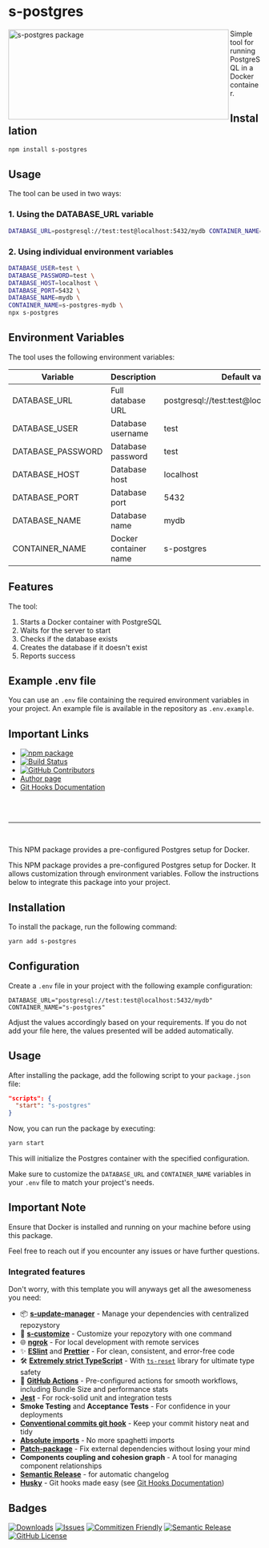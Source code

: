# s-postgres

<a href="https://github.com/SebastianWesolowski/starter-npm-package"><img
align="left" width="440" height="180" alt="s-postgres package" src=".github/
assets/heroImageReposytory-SNP.png"></a>

Simple tool for running PostgreSQL in a Docker container.

## Installation

```bash
npm install s-postgres
```

## Usage

The tool can be used in two ways:

### 1. Using the DATABASE_URL variable

```bash
DATABASE_URL=postgresql://test:test@localhost:5432/mydb CONTAINER_NAME=s-postgres-mydb npx s-postgres
```

### 2. Using individual environment variables

```bash
DATABASE_USER=test \
DATABASE_PASSWORD=test \
DATABASE_HOST=localhost \
DATABASE_PORT=5432 \
DATABASE_NAME=mydb \
CONTAINER_NAME=s-postgres-mydb \
npx s-postgres
```

## Environment Variables

The tool uses the following environment variables:

| Variable          | Description           | Default value                              |
| ----------------- | --------------------- | ------------------------------------------ |
| DATABASE_URL      | Full database URL     | postgresql://test:test@localhost:5432/mydb |
| DATABASE_USER     | Database username     | test                                       |
| DATABASE_PASSWORD | Database password     | test                                       |
| DATABASE_HOST     | Database host         | localhost                                  |
| DATABASE_PORT     | Database port         | 5432                                       |
| DATABASE_NAME     | Database name         | mydb                                       |
| CONTAINER_NAME    | Docker container name | s-postgres                                 |

## Features

The tool:

1. Starts a Docker container with PostgreSQL
2. Waits for the server to start
3. Checks if the database exists
4. Creates the database if it doesn't exist
5. Reports success

## Example .env file

You can use an `.env` file containing the required environment variables in your project. An example file is available in the repository as `.env.example`.

## Important Links

- [![npm package][npm-img]][npm-url]
- [![Build Status][build-img]][build-url]
- [![GitHub Contributors][github-contributors-badge]][github-contributors-badge-link]
- [Author page](www.wesolowski.dev)
- [Git Hooks Documentation](.husky/README.md)

<br/><br/>

---

<br/>

This NPM package provides a pre-configured Postgres setup for Docker.

This NPM package provides a pre-configured Postgres setup for Docker. It allows customization through environment variables. Follow the instructions below to integrate this package into your project.

## Installation

To install the package, run the following command:

```bash
yarn add s-postgres
```

## Configuration

Create a `.env` file in your project with the following example configuration:

```env
DATABASE_URL="postgresql://test:test@localhost:5432/mydb"
CONTAINER_NAME="s-postgres"
```

Adjust the values accordingly based on your requirements. If you do not add your file here, the values presented will be added automatically.

## Usage

After installing the package, add the following script to your `package.json` file:

```json
"scripts": {
  "start": "s-postgres"
}
```

Now, you can run the package by executing:

```bash
yarn start
```

This will initialize the Postgres container with the specified configuration.

Make sure to customize the `DATABASE_URL` and `CONTAINER_NAME` variables in your `.env` file to match your project's needs.

## Important Note

Ensure that Docker is installed and running on your machine before using this package.

Feel free to reach out if you encounter any issues or have further questions.

### Integrated features

Don't worry, with this template you will anyways get all the awesomeness you need:

- 📦 **[s-update-manager](https://github.com/SebastianWesolowski/s-update-manager)** - Manage your dependencies with centralized repozystory
- 🎨 **[s-customize](https://github.com/SebastianWesolowski/s-template/tools/customize)** - Customize your repozytory with one command
- 🌐 **[ngrok](https://ngrok.com/)** - For local development with remote services
- ✨ **[ESlint](https://eslint.org/)** and **[Prettier](https://prettier.io/)** - For clean, consistent, and error-free code
- 🛠️ **[Extremely strict TypeScript](https://www.typescriptlang.org/)** - With [`ts-reset`](https://github.com/total-typescript/ts-reset) library for ultimate type safety
- 🚀 **[GitHub Actions](https://github.com/features/actions)** - Pre-configured actions for smooth workflows, including Bundle Size and performance stats
- **[Jest](https://jestjs.io/)** - For rock-solid unit and integration tests
- **Smoke Testing** and **Acceptance Tests** - For confidence in your deployments
- **[Conventional commits git hook](https://www.conventionalcommits.org/)** - Keep your commit history neat and tidy
- **[Absolute imports](https://nextjs.org/docs/advanced-features/module-path-aliases)** - No more spaghetti imports
- **[Patch-package](https://www.npmjs.com/package/patch-package)** - Fix external dependencies without losing your mind
- **Components coupling and cohesion graph** - A tool for managing component relationships
- **[Semantic Release](https://github.com/semantic-release/semantic-release)** - for automatic changelog
- **[Husky](https://typicode.github.io/husky/)** - Git hooks made easy (see [Git Hooks Documentation](.husky/README.md))

## Badges

[![Downloads][downloads-img]][downloads-url]
[![Issues][issues-img]][issues-url]
[![Commitizen Friendly][commitizen-img]][commitizen-url]
[![Semantic Release][semantic-release-img]][semantic-release-url]
[![GitHub License][github-license-badge]][github-license-badge-link]

[build-img]: https://github.com/SebastianWesolowski/s-postgres/actions/workflows/release.yml/badge.svg
[build-url]: https://github.com/SebastianWesolowski/s-postgres/actions/workflows/release.yml
[downloads-img]: https://img.shields.io/npm/dt/s-postgres
[downloads-url]: https://www.npmtrends.com/s-postgres
[npm-img]: https://img.shields.io/npm/v/s-postgres
[npm-url]: https://www.npmjs.com/package/s-postgres
[issues-img]: https://img.shields.io/github/issues/SebastianWesolowski/s-postgres
[issues-url]: https://github.com/SebastianWesolowski/s-postgres/issues
[semantic-release-img]: https://img.shields.io/badge/%20%20%F0%9F%93%A6%F0%9F%9A%80-semantic--release-e10079.svg
[semantic-release-url]: https://github.com/semantic-release/semantic-release
[commitizen-img]: https://img.shields.io/badge/commitizen-friendly-brightgreen.svg
[commitizen-url]: http://commitizen.github.io/cz-cli/
[github-license-badge]: https://img.shields.io/github/license/SebastianWesolowski/s-postgres
[github-license-badge-link]: https://github.com/SebastianWesolowski/s-postgres/blob/main/LICENSE
[github-contributors-badge]: https://img.shields.io/github/contributors/SebastianWesolowski/s-postgres
[github-contributors-badge-link]: https://github.com/SebastianWesolowski/s-postgres/graphs/contributors
